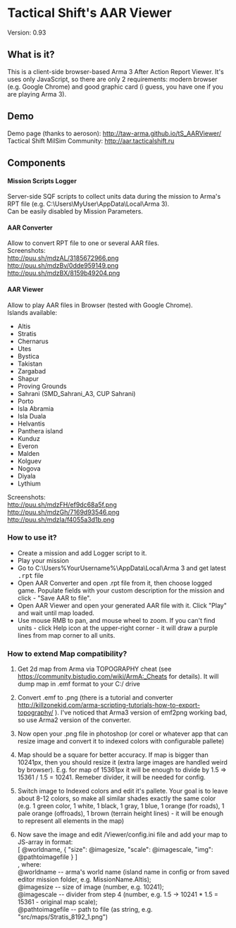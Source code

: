 # Tactical Shift's AAR Viewer
Version: 0.93

## What is it?
This is a client-side browser-based Arma 3 After Action Report Viewer. It's uses only JavaScript, so there are only 2 requirements: modern browser (e.g. Google Chrome) and good graphic card (i guess, you have one if you are playing Arma 3).

## Demo
Demo page (thanks to aeroson): http://taw-arma.github.io/tS_AARViewer/
<br />Tactical Shift MilSim Community: http://aar.tacticalshift.ru

## Components
#### Mission Scripts Logger
Server-side SQF scripts to collect units data during the mission to Arma's RPT file (e.g. C:\Users\MyUser\AppData\Local\Arma 3). 
<br />Can be easily disabled by Mission Parameters.

#### AAR Converter
Allow to convert RPT file to one or several AAR files.
<br />Screenshots:
<br />http://puu.sh/mdzAL/3185672966.png
<br />http://puu.sh/mdzBv/0dde959149.png
<br />http://puu.sh/mdzBX/8159b49204.png

#### AAR Viewer
Allow to play AAR files in Browser (tested with Google Chrome).
<br />Islands available:
- Altis
- Stratis
- Chernarus
- Utes
- Bystica
- Takistan
- Zargabad
- Shapur
- Proving Grounds
- Sahrani (SMD_Sahrani_A3, CUP Sahrani)
- Porto
- Isla Abramia
- Isla Duala
- Helvantis
- Panthera island
- Kunduz
- Everon
- Malden
- Kolguev
- Nogova
- Diyala
- Lythium

Screenshots:
<br />http://puu.sh/mdzFH/ef9dc68a5f.png
<br />http://puu.sh/mdzGh/7169d93546.png
<br />http://puu.sh/mdzIa/f4055a3d1b.png

### How to use it?
- Create a mission and add Logger script to it.
- Play your mission
- Go to C:\Users\%YourUsername%\AppData\Local\Arma 3 and get latest <tt>.rpt</tt> file
- Open AAR Converter and open .rpt file from it, then choose logged game. Populate fields with your custom description for the mission and click - "Save AAR to file".
- Open AAR Viewer and open your generated AAR file with it. Click "Play" and wait until map loaded. 
- Use mouse RMB to pan, and mouse wheel to zoom. If you can't find units - click Help icon at the upper-right corner - it will draw a purple lines from map corner to all units. 

### How to extend Map compatibility?
1. Get 2d map from Arma via TOPOGRAPHY cheat (see https://community.bistudio.com/wiki/ArmA:_Cheats for details). It will dump map in .emf format to your C:/ drive

2. Convert .emf to .png (there is a tutorial and converter http://killzonekid.com/arma-scripting-tutorials-how-to-export-topography/ ). I've noticed that Arma3 version of emf2png working bad, so use Arma2 version of the converter.

3. Now open your .png file in photoshop (or corel or whatever app that can resize image and convert it to indexed colors with configurable pallete)

4. Map should be a square for better accuracy. If map is bigger than 10241px, then you should resize it (extra large images are handled weird by browser). E.g. for map of 15361px it will be enough to divide by 1.5 => 15361 / 1.5 = 10241. Remeber divider, it will be needed for config.

5. Switch image to Indexed colors and edit it's pallete. Your goal is to leave about 8-12 colors, so make all similar shades exactly the same color (e.g. 1 green color, 1 white, 1 black, 1 gray, 1 blue, 1 orange (for roads), 1 pale orange (offroads), 1 brown (terrain height lines) - it will be enough to represent all elements in the map)

6. Now save the image and edit /Viewer/config.ini file and add your map to JS-array in format:
<br />[ @worldname, { "size": @imagesize, "scale": @imagescale, "img": @pathtoimagefile } ]
<br />, where:
<br />@worldname -- arma's world name (island name in config or from saved editor mission folder, e.g. MissionName.Altis);
<br />@imagesize -- size of image (number, e.g. 10241);
<br />@imagescale -- divider from step 4 (number, e.g. 1.5 -> 10241 * 1.5 = 15361 - original map scale);
<br />@pathtoimagefile -- path to file (as string, e.g. "src/maps/Stratis_8192_1.png")
